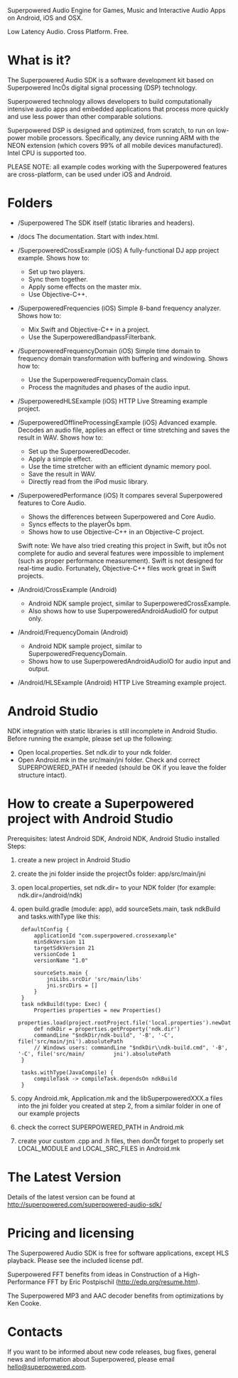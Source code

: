 Superpowered Audio Engine for Games, Music and Interactive Audio Apps on Android, iOS and OSX.

Low Latency Audio. Cross Platform. Free.

# What is it?

The Superpowered Audio SDK is a software development kit based on Superpowered IncÕs digital signal processing (DSP) technology. 

Superpowered technology allows developers to build computationally intensive audio apps and embedded applications that process more quickly and use less power than other comparable solutions. 

Superpowered DSP is designed and optimized, from scratch, to run on low-power mobile processors. Specifically, any device running ARM with the NEON extension (which covers 99% of all mobile devices manufactured). Intel CPU is supported too.

PLEASE NOTE: all example codes working with the Superpowered features are cross-platform, can be used under iOS and Android.

# Folders

- /Superpowered
The SDK itself (static libraries and headers).


- /docs
The documentation. Start with index.html.


- /SuperpoweredCrossExample (iOS)
A fully-functional DJ app project example. Shows how to:

	* Set up two players.
	* Sync them together.
	* Apply some effects on the master mix.
	* Use Objective-C++.


- /SuperpoweredFrequencies (iOS)
Simple 8-band frequency analyzer. Shows how to:

	* Mix Swift and Objective-C++ in a project.
	* Use the SuperpoweredBandpassFilterbank.


- /SuperpoweredFrequencyDomain (iOS)
Simple time domain to frequency domain transformation with buffering and windowing. Shows how to:
	
	* Use the SuperpoweredFrequencyDomain class.
	* Process the magnitudes and phases of the audio input.


- /SuperpoweredHLSExample (iOS)
HTTP Live Streaming example project.


- /SuperpoweredOfflineProcessingExample (iOS)
Advanced example. Decodes an audio file, applies an effect or time stretching and saves the result in WAV. Shows how to:

	* Set up the SuperpoweredDecoder.
	* Apply a simple effect.
	* Use the time stretcher with an efficient dynamic memory pool.
	* Save the result in WAV.
	* Directly read from the iPod music library.


- /SuperpoweredPerformance (iOS)
It compares several Superpowered features to Core Audio.

	* Shows the differences between Superpowered and Core Audio.
	* Syncs effects to the playerÕs bpm.
	* Shows how to use Objective-C++ in an Objective-C project.
	
		
	
	Swift note:
	We have also tried creating this project in Swift, but itÕs not complete for audio and several 	features were impossible to implement (such as proper performance measurement). Swift is not designed 	for real-time audio. Fortunately, Objective-C++ files work great in Swift projects.


- /Android/CrossExample (Android)
	* Android NDK sample project, similar to SuperpoweredCrossExample.
	* Also shows how to use SuperpoweredAndroidAudioIO for output only.


- /Android/FrequencyDomain (Android)
	* Android NDK sample project, similar to SuperpoweredFrequencyDomain.
	* Shows how to use SuperpoweredAndroidAudioIO for audio input and output.


- /Android/HLSExample (Android)
HTTP Live Streaming example project.



# Android Studio

NDK integration with static libraries is still incomplete in Android Studio. Before running the example, please set up the following:

- Open local.properties. Set ndk.dir to your ndk folder.
- Open Android.mk in the src/main/jni folder. Check and correct SUPERPOWERED_PATH if needed (should be OK if you leave the folder structure intact).


# How to create a Superpowered project with Android Studio

Prerequisites: latest Android SDK, Android NDK, Android Studio installed
Steps:

1. create a new project in Android Studio
2. create the jni folder inside the projectÕs folder: app/src/main/jni
3. open local.properties, set ndk.dir= to your NDK folder (for example: ndk.dir=/android/ndk)
4. open build.gradle (module: app), add sourceSets.main, task ndkBuild and tasks.withType like this:

		
		defaultConfig {
	        applicationId "com.superpowered.crossexample"
	        minSdkVersion 11
	        targetSdkVersion 21
	        versionCode 1
	        versionName "1.0"
	
	        sourceSets.main {
	            jniLibs.srcDir 'src/main/libs'
	            jni.srcDirs = []
	        }
    	}
    	task ndkBuild(type: Exec) {
	        Properties properties = new Properties()
	        properties.load(project.rootProject.file('local.properties').newDataInputStream())
	        def ndkDir = properties.getProperty('ndk.dir')
	        commandLine "$ndkDir/ndk-build", '-B', '-C', file('src/main/jni').absolutePath
	        // Windows users: commandLine "$ndkDir\\ndk-build.cmd", '-B', '-C', file('src/main/			jni').absolutePath
    	}

    	tasks.withType(JavaCompile) {
        	compileTask -> compileTask.dependsOn ndkBuild
    	}
    	
5. copy Android.mk, Application.mk and the libSuperpoweredXXX.a files into the jni folder you created at step 2, from a similar folder in one of our example projects
6. check the correct SUPERPOWERED_PATH in Android.mk
7. create your custom .cpp and .h files, then donÕt forget to properly set LOCAL_MODULE and LOCAL_SRC_FILES in Android.mk

# The Latest Version 

Details of the latest version can be found at http://superpowered.com/superpowered-audio-sdk/


# Pricing and licensing
The Superpowered Audio SDK is free for software applications, except HLS playback. Please see the included license pdf.

Superpowered FFT benefits from ideas in Construction of a High-Performance FFT by Eric Postpischil (http://edp.org/resume.htm).

The Superpowered MP3 and AAC decoder benefits from optimizations by Ken Cooke.


# Contacts

If you want to be informed about new code releases, bug fixes, general news and information about Superpowered, please email hello@superpowered.com.
